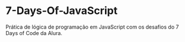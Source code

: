 # 7-Days-Of-JavaScript
Prática de lógica de programação em JavaScript com os desafios do 7 Days of Code da Alura.
